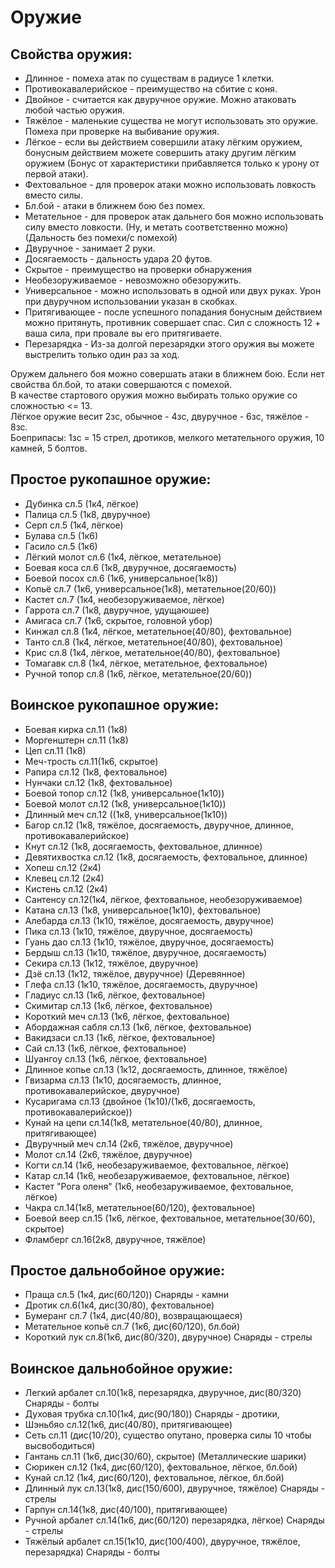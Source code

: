 # Оружие

## Свойства оружия:
* Длинное - помеха атак по существам в радиусе 1 клетки. 
* Противокавалерийское - преимущество на сбитие с коня.
* Двойное - считается как двуручное оружие. Можно атаковать любой частью оружия.
* Тяжёлое - маленькие существа не могут использовать это оружие. Помеха при проверке на выбивание оружия.
* Лёгкое - если вы действием совершили атаку лёгким оружием, бонусным действием можете совершить атаку другим лёгким оружием (Бонус от характеристики прибавляется только к урону от первой атаки).
* Фехтовальное - для проверок атаки можно использовать ловкость вместо силы.
* Бл.бой - атаки в ближнем бою без помех.
* Метательное - для проверок атак дальнего боя можно использовать силу вместо ловкости. (Ну, и метать соответственно можно) (Дальность без помехи/с помехой)
* Двуручное - занимает 2 руки.
* Досягаемость - дальность удара 20 футов. 
* Скрытое - преимущество на проверки обнаружения
* Необезоруживаемое - невозможно обезоружить.
* Универсальное - можно использовать в одной или двух руках. Урон при двуручном использовании указан в скобках.
* Притягивающее - после успешного попадания бонусным действием можно притянуть, противник совершает спас. Сил с сложность 12 + ваша сила, при провале вы его притягиваете.
* Перезарядка -  Из-за долгой перезарядки этого оружия вы можете выстрелить только один раз за ход.

Оружем дальнего боя можно совершать атаки в ближнем бою. Если нет свойства бл.бой, то атаки совершаются с помехой.  
В качестве стартового оружия можно выбирать только оружие со сложностью <= 13.  
Лёгкое оружие весит 2зс, обычное - 4зс, двуручное - 6зс, тяжёлое - 8зс.  
Боеприпасы: 1зс = 15 стрел, дротиков, мелкого метательного оружия, 10 камней, 5 болтов.  


## Простое рукопашное оружие:

* Дубинка сл.5 (1к4, лёгкое)
* Палица сл.5 (1к8, двуручное)
* Серп сл.5 (1к4, лёгкое)
* Булава сл.5 (1к6)
* Гасило сл.5 (1к6)
* Лёгкий молот сл.6 (1к4, лёгкое, метательное)
* Боевая коса сл.6 (1к8, двуручное, досягаемость)
* Боевой посох сл.6 (1к6, универсальное(1к8))
* Копьё сл.7 (1к6, универсальное(1к8), метательное(20/60))
* Кастет сл.7 (1к4, необезоруживаемое, лёгкое)
* Гаррота сл.7 (1к8, двуручное, удущаюшее)
* Амигаса сл.7 (1к6, скрытое, головной убор)
* Кинжал сл.8 (1к4, лёгкое, метательное(40/80), фехтовальное)
* Танто сл.8 (1к4, лёгкое, метательное(40/80), фехтовальное)
* Крис сл.8 (1к4, лёгкое, метательное(40/80), фехтовальное)
* Томагавк сл.8 (1к4, лёгкое, метательное, фехтовальное)
* Ручной топор сл.8 (1к6, лёгкое, метательное(20/60))


## Воинское рукопашное оружие:

* Боевая кирка сл.11 (1к8)
* Моргенштерн сл.11 (1к8)
* Цеп сл.11 (1к8)
* Меч-трость сл.11(1к6, скрытое)
* Рапира сл.12 (1к8, фехтовальное)
* Нунчаки сл.12 (1к8, фехтовальное)
* Боевой топор сл.12 (1к8, универсальное(1к10))
* Боевой молот сл.12 (1к8, универсальное(1к10))
* Длинный меч сл.12 ((1к8, универсальное(1к10))
* Багор сл.12 (1к8, тяжёлое, досягаемость, двуручное, длинное, противокавалерийское)
* Кнут сл.12 (1к8, досягаемость, фехтовальное, длинное)
* Девятихвостка сл.12 (1к8, досягаемость, фехтовальное, длинное)
* Хопеш сл.12 (2к4)
* Клевец сл.12 (2к4)
* Кистень сл.12 (2к4)
* Сантенсу сл.12(1к4, лёгкое, фехтовальное, необезоруживаемое)
* Катана сл.13 (1к8, универсальное(1к10), фехтовальное)
* Алебарда сл.13 (1к10, тяжёлое, досягаемость, двуручное)
* Пика сл.13 (1к10, тяжёлое, двуручное, досягаемость)
* Гуань дао сл.13 (1к10, тяжёлое, двуручное, досягаемость)
* Бердыш сл.13 (1к10, тяжёлое, двуручное, досягаемость)
* Секира сл.13 (1к12, тяжёлое, двуручное)
* Дзё сл.13 (1к12, тяжёлое, двуручное) (Деревянное)
* Глефа сл.13 (1к10, тяжёлое, досягаемость, двуручное)
* Гладиус сл.13 (1к6, лёгкое, фехтовальное)
* Скимитар сл.13 (1к6, лёгкое, фехтовальное)
* Короткий меч сл.13 (1к6, лёгкое, фехтовальное)
* Абордажная сабля сл.13 (1к6, лёгкое, фехтовальное)
* Вакидзаси сл.13 (1к6, лёгкое, фехтовальное)
* Сай сл.13 (1к6, лёгкое, фехтовальное)
* Шуангоу сл.13 (1к6, лёгкое, фехтовальное)
* Длинное копье сл.13 (1к12, досягаемость, длинное, тяжёлое)
* Гвизарма сл.13 (1к10, досягаемость, длинное, противокавалерийское, двуручное)
* Кусаригама сл.13 (двойное (1к10)/(1к6, досягаемость, противокавалерийское))
* Кунай на цепи сл.14(1к8, метательное(40/80), длинное, притягивающее)
* Двуручный меч сл.14 (2к6, тяжёлое, двуручное) 
* Молот сл.14 (2к6, тяжёлое, двуручное) 
* Когти сл.14 (1к6, необезаруживаемое, фехтовальное, лёгкое)
* Катар сл.14 (1к6, необезаруживаемое, фехтовальное, лёгкое)
* Кастет "Рога оленя" (1к6, необезаруживаемое, фехтовальное, лёгкое)
* Чакра сл.14(1к8, метательное(60/120), фехтовальное)
* Боевой веер сл.15 (1к6, лёгкое, фехтовальное, метательное(30/60), скрытое)
* Фламберг сл.16(2к8, двуручное, тяжёлое)   

## Простое дальнобойное оружие:
* Праща сл.5 (1к4, дис(60/120))	Снаряды - камни
* Дротик сл.6(1к4, дис(30/80), фехтовальное) 
* Бумеранг сл.7 (1к4, дис(40/80), возвращающаеся)
* Метательное копьё сл.7 (1к6, дис(60/120), бл.бой)
* Короткий лук сл.8(1к6, дис(80/320), двуручное)	Снаряды - стрелы

## Воинское дальнобойное оружие:
* Легкий арбалет сл.10(1к8, перезарядка, двуручное, дис(80/320)	Снаряды - болты
* Духовая трубка сл.10(1к4, дис(90/180))	Снаряды - дротики, 
* Шэньбяо сл.12(1к6, дис(40/80), притягивающее)
* Сеть сл.11 (дис(10/20), существо опутано, проверка силы 10 чтобы высвободиться)
* Гантань сл.11 (1к6, дис(30/60), скрытое) (Металлические шарики) 
* Сюрикен сл.12 (1к4, дис(60/120), фехтовальное, лёгкое, бл.бой) 
* Кунай сл.12 (1к4, дис(60/120), фехтовальное, лёгкое, бл.бой) 
* Длинный лук сл.13(1к8, дис(150/600), двуручное, тяжёлое)	Снаряды - стрелы
* Гарпун сл.14(1к8, дис(40/100), притягивающее)
* Ручной арбалет сл.14(1к6, дис(60/120) перезарядка, лёгкое)	  Снаряды - стрелы
* Тяжёлый арбалет сл.15(1к10, дис(100/400), двуручное, тяжёлое, перезарядка)	  Снаряды - болты
